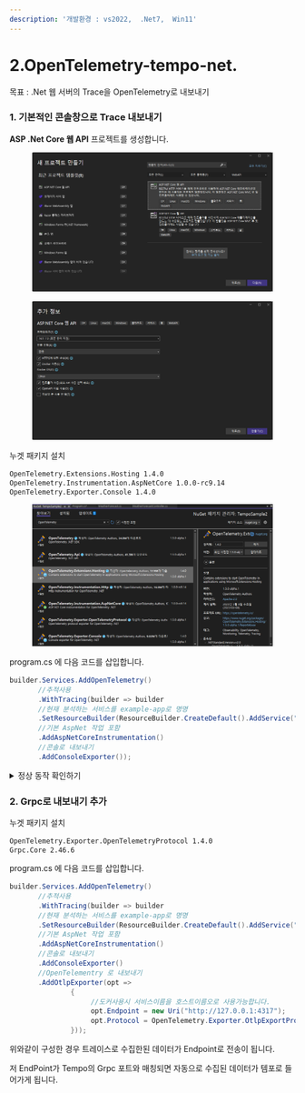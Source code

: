```yaml
---
description: '개발환경 : vs2022,  .Net7,  Win11'
---
```


# 2.OpenTelemetry-tempo-net.



목표 : .Net 웹 서버의 Trace을 OpenTelemetry로 내보내기

### 1. 기본적인 콘솔창으로 Trace 내보내기

**ASP .Net Core 웹 API** 프로젝트를 생성합니다.

<figure><img src="../../.gitbook/assets/image.png" alt=""><figcaption></figcaption></figure>

<figure><img src="../../.gitbook/assets/image (2).png" alt=""><figcaption></figcaption></figure>

누겟 패키지 설치

```
OpenTelemetry.Extensions.Hosting 1.4.0
OpenTelemetry.Instrumentation.AspNetCore 1.0.0-rc9.14
OpenTelemetry.Exporter.Console 1.4.0
```

<figure><img src="../../.gitbook/assets/image (1).png" alt=""><figcaption></figcaption></figure>

program.cs 에 다음 코드를 삽입합니다.

```C#
builder.Services.AddOpenTelemetry()
       //추적사용
       .WithTracing(builder => builder
       //현재 분석하는 서비스를 example-app로 명명
       .SetResourceBuilder(ResourceBuilder.CreateDefault().AddService("example-app"))
       //기본 AspNet 작업 포함
       .AddAspNetCoreInstrumentation()
       //콘솔로 내보내기
       .AddConsoleExporter());
```

<details>

<summary>정상 동작 확인하기</summary>

1. 프로젝트를 실행합니다.
2. 서버가 실행된 콘솔창과 웹 브라우저가 열립니다.
3.  Swegger 웹에서 기본적으로 생성된 Get Method를 Execute 합니다.

    <figure><img src="../../.gitbook/assets/K-001.png" alt=""><figcaption></figcaption></figure>
4.  등록한 example-app 이 콘솔창에 service.name 으로 출력됩니다.

    <figure><img src="../../.gitbook/assets/K-002.png" alt=""><figcaption></figcaption></figure>
5. **이것만 보면 잘 알**
6. **5-수 없지만, 어쨌든 제대로 Trace가 되어 출력되고 있습니다.**

</details>



### 2. Grpc로 내보내기 추가

누겟 패키지 설치

```
OpenTelemetry.Exporter.OpenTelemetryProtocol 1.4.0
Grpc.Core 2.46.6
```

program.cs 에 다음 코드를 삽입합니다.

```C#
builder.Services.AddOpenTelemetry()
       //추적사용
       .WithTracing(builder => builder
       //현재 분석하는 서비스를 example-app로 명명
       .SetResourceBuilder(ResourceBuilder.CreateDefault().AddService("example-app"))
       //기본 AspNet 작업 포함
       .AddAspNetCoreInstrumentation()
       //콘솔로 내보내기
       .AddConsoleExporter()
       //OpenTelementry 로 내보내기
       .AddOtlpExporter(opt =>
               {
                    //도커사용시 서비스이름을 호스트이름오로 사용가능합니다. 
                    opt.Endpoint = new Uri("http://127.0.0.1:4317");
                    opt.Protocol = OpenTelemetry.Exporter.OtlpExportProtocol.Grpc;
               }));
```

위와같이 구성한 경우 트레이스로 수집한된 데이터가 Endpoint로 전송이 됩니다.

저 EndPoint가 Tempo의 Grpc 포트와 매칭되면 자동으로 수집된 데이터가 템포로 들어가게 됩니다.

